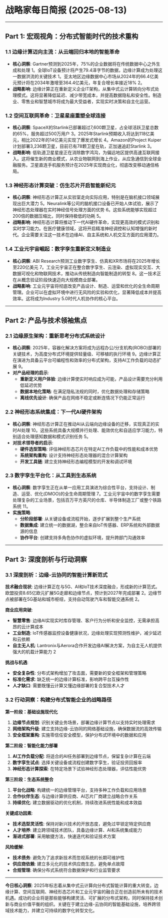 # 战略家每日简报 (2025-08-13)

---

## Part 1: 宏观视角：分布式智能时代的技术重构

### 1.1 **边缘计算迈向主流：从云端回归本地的智能革命**
- **核心洞察**: Gartner预测到2025年，75%的企业数据将在传统数据中心之外生成和处理 <mcreference link="https://www.otava.com/blog/top-edge-computing-platforms-for-2025/" index="1">1</mcreference>。全球IoT设备预计将产生79.4泽字节的数据，边缘计算成为处理这一数据洪流的关键技术 <mcreference link="https://www.otava.com/blog/top-edge-computing-platforms-for-2025/" index="1">1</mcreference>。亚太地区边缘数据中心市场从2024年的66.4亿美元预计将在2034年激增至364.4亿美元，年复合增长率接近18% <mcreference link="https://ts2.tech/en/edge-computing-global-news-trends-roundup-june-july-2025/" index="2">2</mcreference>。
- **战略影响**: 边缘计算正在重新定义企业IT架构，从集中式云计算转向分布式处理模式。这将显著降低延迟、减少带宽成本，并提高数据隐私和安全性。制造业、零售业和智慧城市将成为最大受益者，实现实时决策和自主化运营。

### 1.2 **空间互联网革命：卫星星座重塑全球连接**
- **核心洞察**: SpaceX的Starlink已部署超过7,600颗卫星，占全球活跃卫星总数的65%，服务超过500万用户 <mcreference link="https://ts2.tech/en/satellite-internet-revolution-how-spacex-starlink-and-rivals-are-connecting-the-world-from-space-2025-2030-outlook/" index="3">3</mcreference>。2025年Starlink预期收入将达到118亿美元，相比2022年的14亿美元实现了爆发式增长 <mcreference link="https://en.wikipedia.org/wiki/Starlink" index="4">4</mcreference>。Amazon的Project Kuiper计划部署3,236颗卫星，目前已有78颗卫星在轨，正加速追赶Starlink <mcreference link="https://ts2.tech/en/satellite-internet-revolution-how-spacex-starlink-and-rivals-are-connecting-the-world-from-space-2025-2030-outlook/" index="3">3</mcreference>。
- **战略影响**: 低轨道卫星星座正在消除数字鸿沟，为偏远地区提供高速互联网接入。这将催生新的商业模式，从农业物联网到海上作业，从应急通信到全球金融服务。卫星直连手机服务预计在2025年实现商业化，彻底改变移动通信格局。

### 1.3 **神经形态计算突破：仿生芯片开启智能新纪元**
- **核心洞察**: 神经形态计算正从实验室走向实际应用，特别是在脑机接口领域展现出巨大潜力 <mcreference link="https://www.frontiersin.org/journals/neuroscience/articles/10.3389/fnins.2025.1570104/full" index="5">5</mcreference>。Neuralink等公司的脑机接口设备已开始人体试验，展示了神经形态处理器在实时神经信号处理方面的优势 <mcreference link="https://www.frontiersin.org/journals/human-dynamics/articles/10.3389/fhumd.2025.1553905/full" index="6">6</mcreference>。这些系统能够实现超过200倍的数据压缩比，同时保持极低的功耗 <mcreference link="https://www.frontiersin.org/journals/neuroscience/articles/10.3389/fnins.2025.1570104/full" index="5">5</mcreference>。
- **战略影响**: 神经形态计算将推动下一代AI硬件革命，实现更高效的模式识别和实时学习能力。在医疗健康领域，这将开启精准神经调控和认知增强的新时代。企业需要关注这一技术在边缘AI、自主系统和人机交互方面的应用潜力。

### 1.4 **工业元宇宙崛起：数字孪生重新定义制造业**
- **核心洞察**: ABI Research预测工业数字孪生、仿真和XR市场将在2025年增长至220亿美元 <mcreference link="https://pmc.ncbi.nlm.nih.gov/articles/PMC11674778/" index="7">7</mcreference>。工业元宇宙正在整合数字孪生、云渲染、虚拟现实交互、大数据可视化和物联网技术，推动从传统制造向智能制造的转型 <mcreference link="https://www.sciencedirect.com/science/article/pii/S2090123223003594" index="8">8</mcreference>。这一技术正在从概念验证阶段快速迈向大规模商业部署。
- **战略影响**: 工业元宇宙将彻底改变产品设计、制造、运营和优化的全生命周期管理。企业可以在虚拟环境中进行无风险的实验和优化，显著降低成本并提高效率。这将成为Industry 5.0时代人机协作的核心平台。

---

## Part 2: 产品与技术领袖焦点

### 2.1 **边缘原生架构：重新思考分布式系统设计**
- **核心洞察**: 2025年，容器化解决方案将成为远程办公/分支机构(ROBO)部署的关键技术，为高度分布式环境提供轻量级、可移植的执行环境 <mcreference link="https://www.scalecomputing.com/blog/5-predictions-edge-computing-virtualization-2025" index="9">9</mcreference>。边缘计算正在演进为具备云平台可编程性和效率的分布式架构，支持AI工作负载的动态扩展 <mcreference link="https://www.scalecomputing.com/blog/5-predictions-edge-computing-virtualization-2025" index="9">9</mcreference>。
- **对产品经理的启示**:
    - **重新定义用户体验**: 边缘计算使实时响应成为可能，产品设计需要充分利用低延迟优势
    - **数据本地化策略**: 在满足隐私法规的同时，优化数据处理和存储策略
    - **离线优先设计**: 确保产品在网络不稳定或断连情况下仍能正常运行

### 2.2 **神经形态系统集成：下一代AI硬件架构**
- **核心洞察**: 神经形态计算正在推动AI从云端向边缘设备的迁移，实现真正的实时AI处理 <mcreference link="https://www.sciencedirect.com/science/article/pii/S0958166921001993" index="10">10</mcreference>。这些系统具备大规模并行处理、能效优化和自适应学习能力，特别适合处理感知数据和模式识别任务 <mcreference link="https://www.frontiersin.org/journals/neuroscience/articles/10.3389/fnins.2025.1570104/full" index="5">5</mcreference>。
- **对技术领导者的启示**:
    - **硬件选型策略**: 评估神经形态芯片在特定AI工作负载中的性能和成本优势
    - **系统架构重构**: 设计支持神经形态处理器的混合计算架构
    - **开发工具链**: 建立支持神经形态编程模型的开发和调试环境

### 2.3 **数字孪生平台化：从工具到生态系统**
- **核心洞察**: 数字孪生正在从单一应用工具演进为综合性平台，支持设计、制造、运营、优化(DMOO)的全生命周期管理 <mcreference link="https://pmc.ncbi.nlm.nih.gov/articles/PMC11674778/" index="7">7</mcreference>。工业元宇宙中的数字孪生需要处理复杂的工业场景，包括百万平方英尺的仓库、半导体制造工厂或整个铁路系统 <mcreference link="https://www.forbes.com/councils/forbestechcouncil/2023/03/29/the-industrial-digital-twin-metaverse-of-today-and-its-path-to-the-future/" index="11">11</mcreference>。
- **实施策略**:
    - **分阶段部署**: 从关键设备或流程开始，逐步扩展到整个生产系统
    - **数据集成**: 建立统一的数据湖，整合来自IoT传感器、ERP系统和外部数据源的信息
    - **协作平台**: 创建支持多角色协作的虚拟环境，提升跨部门沟通效率

---

## Part 3: 深度剖析与行动洞察

### 3.1 **深度剖析：边缘-云协同的智能计算新范式**

**技术融合现状**: 边缘计算正在与5G、AI和IoT技术深度融合，形成新的计算范式。欧盟投资8.65亿欧元扩展5G走廊和边缘节点，预计到2027年完成部署 <mcreference link="https://ts2.tech/en/edge-computing-global-news-trends-roundup-june-july-2025/" index="2">2</mcreference>。边缘节点被部署在5G基站和城市枢纽，支持自动驾驶汽车和智能交通系统 <mcreference link="https://ts2.tech/en/edge-computing-global-news-trends-roundup-june-july-2025/" index="2">2</mcreference>。

**商业应用突破**:
- **智慧零售**: 边缘AI实现实时库存管理、客户行为分析和安全监控，无需承担高昂的云计算成本
- **工业制造**: IoT传感器监控设备健康状况，边缘处理实现预测性维护，减少延迟和云依赖
- **自主无人机**: Lantronix与Aerora合作开发边缘AI解决方案，为自主无人机提供强大的机载计算能力 <mcreference link="https://ts2.tech/en/edge-computing-global-news-trends-roundup-june-july-2025/" index="2">2</mcreference>

**挑战与机遇**:
- **安全复杂性**: 分布式架构增加了攻击面，需要新的安全框架和管理策略
- **标准化需求**: 缺乏统一的边缘计算标准，影响跨平台互操作性
- **人才缺口**: 需要既懂云计算又懂边缘部署的复合型技术人才

### 3.2 **行动洞察：构建分布式智能企业的战略路径**

**第一阶段：基础设施现代化**
1. **边缘节点规划**: 识别关键业务场景，部署边缘计算节点以支持实时处理需求
2. **网络架构升级**: 建立支持边缘-云协同的网络基础设施，确保数据流的高效传输
3. **安全框架重构**: 实施零信任安全模型，保护分布式环境中的数据和应用

**第二阶段：智能化能力部署**
1. **AI工作负载分配**: 将适合的AI任务部署到边缘节点，保留复杂计算在云端
2. **数字孪生试点**: 选择关键设备或流程创建数字孪生，验证投资回报率
3. **神经形态计算探索**: 在特定场景下试验神经形态处理器，评估性能优势

**第三阶段：生态系统整合**
1. **平台化战略**: 构建统一的边缘管理平台，支持多种工作负载和应用场景
2. **合作伙伴生态**: 与边缘计算供应商、AI芯片厂商建立战略合作关系
3. **持续优化**: 建立数据驱动的优化机制，持续改进系统性能和成本效益

**关键成功因素**:
- **技术选型灵活性**: 保持对新兴技术的开放态度，避免过早锁定特定供应商
- **人才培养**: 建立跨领域技术团队，具备边缘计算、AI和系统集成能力
- **渐进式部署**: 采用敏捷方法，快速迭代和验证技术方案

**风险缓解**:
- **技术债务**: 避免为了追求新技术而忽视系统的长期可维护性
- **供应商依赖**: 建立多元化的技术供应商生态，避免单点故障
- **合规管理**: 确保分布式系统符合数据保护和行业监管要求

---

**今日核心洞察**: 2025年标志着从集中式云计算向分布式智能计算的重大转变。边缘计算、空间互联网、神经形态芯片和工业元宇宙的融合正在创造前所未有的技术机遇。成功的企业将是那些能够构建灵活、可扩展的分布式架构，同时保持技术创新与商业价值平衡的组织。关键在于建立边缘-云协同的智能基础设施，培养跨领域技术能力，并建立可持续的数字化转型文化。